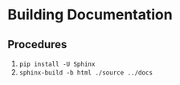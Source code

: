 # Building Documentation

## Procedures

1. `pip install -U Sphinx`
2. `sphinx-build -b html ./source ../docs`
